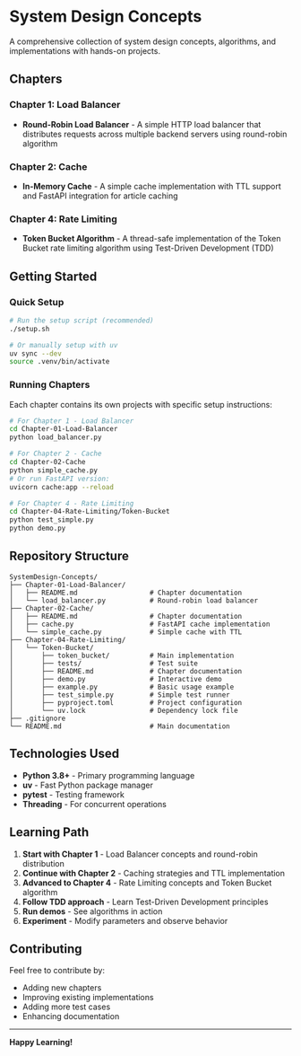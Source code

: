 # System Design Concepts

A comprehensive collection of system design concepts, algorithms, and implementations with hands-on projects.

## Chapters

### Chapter 1: Load Balancer
- **Round-Robin Load Balancer** - A simple HTTP load balancer that distributes requests across multiple backend servers using round-robin algorithm

### Chapter 2: Cache
- **In-Memory Cache** - A simple cache implementation with TTL support and FastAPI integration for article caching

### Chapter 4: Rate Limiting
- **Token Bucket Algorithm** - A thread-safe implementation of the Token Bucket rate limiting algorithm using Test-Driven Development (TDD)

## Getting Started

### Quick Setup
```bash
# Run the setup script (recommended)
./setup.sh

# Or manually setup with uv
uv sync --dev
source .venv/bin/activate
```

### Running Chapters

Each chapter contains its own projects with specific setup instructions:

```bash
# For Chapter 1 - Load Balancer
cd Chapter-01-Load-Balancer
python load_balancer.py

# For Chapter 2 - Cache
cd Chapter-02-Cache
python simple_cache.py
# Or run FastAPI version:
uvicorn cache:app --reload

# For Chapter 4 - Rate Limiting
cd Chapter-04-Rate-Limiting/Token-Bucket
python test_simple.py
python demo.py
```

## Repository Structure

```
SystemDesign-Concepts/
├── Chapter-01-Load-Balancer/
│   ├── README.md                  # Chapter documentation
│   └── load_balancer.py           # Round-robin load balancer
├── Chapter-02-Cache/
│   ├── README.md                  # Chapter documentation
│   ├── cache.py                   # FastAPI cache implementation
│   └── simple_cache.py            # Simple cache with TTL
├── Chapter-04-Rate-Limiting/
│   └── Token-Bucket/
│       ├── token_bucket/          # Main implementation
│       ├── tests/                 # Test suite
│       ├── README.md              # Chapter documentation
│       ├── demo.py                # Interactive demo
│       ├── example.py             # Basic usage example
│       ├── test_simple.py         # Simple test runner
│       ├── pyproject.toml         # Project configuration
│       └── uv.lock                # Dependency lock file
├── .gitignore
└── README.md                      # Main documentation
```

## Technologies Used

- **Python 3.8+** - Primary programming language
- **uv** - Fast Python package manager
- **pytest** - Testing framework
- **Threading** - For concurrent operations

## Learning Path

1. **Start with Chapter 1** - Load Balancer concepts and round-robin distribution
2. **Continue with Chapter 2** - Caching strategies and TTL implementation
3. **Advanced to Chapter 4** - Rate Limiting concepts and Token Bucket algorithm
4. **Follow TDD approach** - Learn Test-Driven Development principles
5. **Run demos** - See algorithms in action
6. **Experiment** - Modify parameters and observe behavior

## Contributing

Feel free to contribute by:
- Adding new chapters
- Improving existing implementations
- Adding more test cases
- Enhancing documentation

<!-- 
## License

This project is open source and available under the [MIT License](LICENSE).
-->

---

**Happy Learning!**
